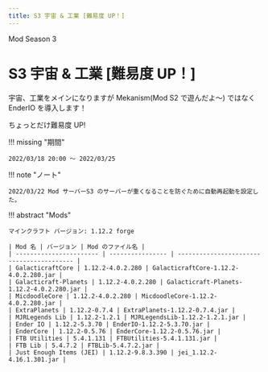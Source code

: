 ```yaml
---
title: S3 宇宙 & 工業 [難易度 UP！]
---
```


Mod Season 3

# S3 宇宙 & 工業 [難易度 UP！]

宇宙、工業をメインになりますが Mekanism(Mod S2 で遊んだよ～) ではなく EnderIO を導入します！

ちょっとだけ難易度 UP!

!!! missing "期間"

    2022/03/18 20:00 ～ 2022/03/25

!!! note "ノート"

    2022/03/22 Mod サーバーS3 のサーバーが重くなることを防ぐために自動再起動を設定した。

!!! abstract "Mods"

    マインクラフト バージョン: 1.12.2 forge

    | Mod 名 | バージョン | Mod のファイル名 |
    | ----------------------- | ---------------- | ----------------------------------------- |
    | GalacticraftCore | 1.12.2-4.0.2.280 | GalacticraftCore-1.12.2-4.0.2.280.jar |
    | Galacticraft-Planets | 1.12.2-4.0.2.280 | Galacticraft-Planets-1.12.2-4.0.2.280.jar |
    | MicdoodleCore | 1.12.2-4.0.2.280 | MicdoodleCore-1.12.2-4.0.2.280.jar |
    | ExtraPlanets | 1.12.2-0.7.4 | ExtraPlanets-1.12.2-0.7.4.jar |
    | MJRLegends Lib | 1.12.2-1.2.1 | MJRLegendsLib-1.12.2-1.2.1.jar |
    | Ender IO | 1.12.2-5.3.70 | EnderIO-1.12.2-5.3.70.jar |
    | EnderCore | 1.12.2-0.5.76 | EnderCore-1.12.2-0.5.76.jar |
    | FTB Utilities | 5.4.1.131 | FTBUtilities-5.4.1.131.jar |
    | FTB Lib | 5.4.7.2 | FTBLib-5.4.7.2.jar |
    | Just Enough Items (JEI) | 1.12.2-9.8.3.390 | jei_1.12.2-4.16.1.301.jar |
